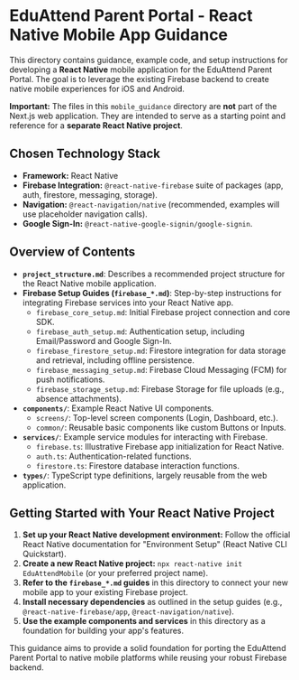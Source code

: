 
# EduAttend Parent Portal - React Native Mobile App Guidance

This directory contains guidance, example code, and setup instructions for developing a **React Native** mobile application for the EduAttend Parent Portal. The goal is to leverage the existing Firebase backend to create native mobile experiences for iOS and Android.

**Important:** The files in this `mobile_guidance` directory are **not** part of the Next.js web application. They are intended to serve as a starting point and reference for a **separate React Native project**.

## Chosen Technology Stack

*   **Framework:** React Native
*   **Firebase Integration:** `@react-native-firebase` suite of packages (app, auth, firestore, messaging, storage).
*   **Navigation:** `@react-navigation/native` (recommended, examples will use placeholder navigation calls).
*   **Google Sign-In:** `@react-native-google-signin/google-signin`.

## Overview of Contents

*   **`project_structure.md`**: Describes a recommended project structure for the React Native mobile application.
*   **Firebase Setup Guides (`firebase_*.md`)**: Step-by-step instructions for integrating Firebase services into your React Native app.
    *   `firebase_core_setup.md`: Initial Firebase project connection and core SDK.
    *   `firebase_auth_setup.md`: Authentication setup, including Email/Password and Google Sign-In.
    *   `firebase_firestore_setup.md`: Firestore integration for data storage and retrieval, including offline persistence.
    *   `firebase_messaging_setup.md`: Firebase Cloud Messaging (FCM) for push notifications.
    *   `firebase_storage_setup.md`: Firebase Storage for file uploads (e.g., absence attachments).
*   **`components/`**: Example React Native UI components.
    *   `screens/`: Top-level screen components (Login, Dashboard, etc.).
    *   `common/`: Reusable basic components like custom Buttons or Inputs.
*   **`services/`**: Example service modules for interacting with Firebase.
    *   `firebase.ts`: Illustrative Firebase app initialization for React Native.
    *   `auth.ts`: Authentication-related functions.
    *   `firestore.ts`: Firestore database interaction functions.
*   **`types/`**: TypeScript type definitions, largely reusable from the web application.

## Getting Started with Your React Native Project

1.  **Set up your React Native development environment:** Follow the official React Native documentation for "Environment Setup" (React Native CLI Quickstart).
2.  **Create a new React Native project:** `npx react-native init EduAttendMobile` (or your preferred project name).
3.  **Refer to the `firebase_*.md` guides** in this directory to connect your new mobile app to your existing Firebase project.
4.  **Install necessary dependencies** as outlined in the setup guides (e.g., `@react-native-firebase/app`, `@react-navigation/native`).
5.  **Use the example components and services** in this directory as a foundation for building your app's features.

This guidance aims to provide a solid foundation for porting the EduAttend Parent Portal to native mobile platforms while reusing your robust Firebase backend.
